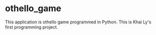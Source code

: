 # othello_game

This application is othello game programmed in Python. This is Khai Ly's first programming project.
